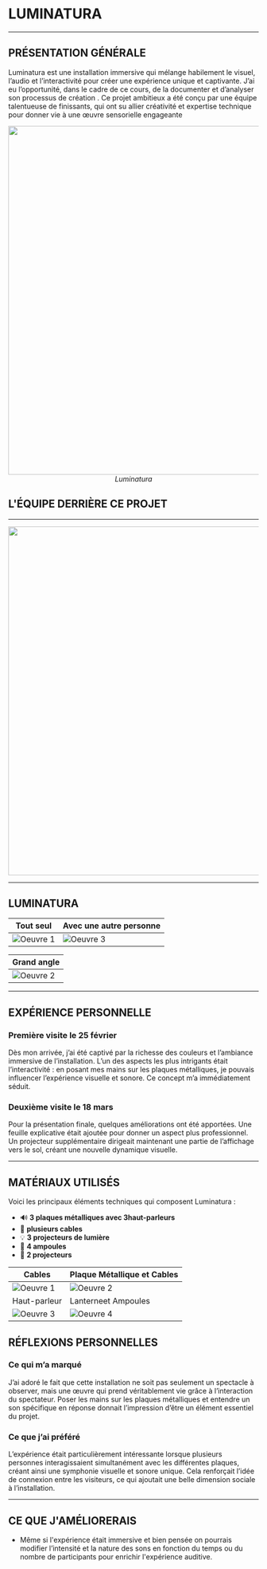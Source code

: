# LUMINATURA

---

## PRÉSENTATION GÉNÉRALE  

Luminatura est une installation immersive qui mélange habilement le visuel, l’audio et l’interactivité pour créer une expérience unique et captivante. J’ai eu l’opportunité, dans le cadre de ce cours, de la documenter et d’analyser son processus de création  . Ce projet ambitieux a été conçu par une équipe talentueuse de finissants, qui ont su allier créativité et expertise technique pour donner vie à une œuvre sensorielle engageante

<p align="center">
  <img src="Media/Luminatura.jpg" width="700">
  <br>
  <i>Luminatura</i>
</p>

## L'ÉQUIPE DERRIÈRE CE PROJET

---

<p align="center">
  <img src="Media/Équipe.jpg" width="700">
  <br>
</p>

---
## LUMINATURA

| Tout seul | Avec une autre personne |
|---------|-----------------|
| ![Oeuvre 1](Media/Dispositife_01.jpg) | ![Oeuvre 3](Media/Dispositife_04.jpg) |

| Grand angle|
|---------|
|  ![Oeuvre 2](Media/Dispositife_Grand_Angle.jpg)  |



---

## EXPÉRIENCE PERSONNELLE  

### Première visite le 25 février 
Dès mon arrivée, j’ai été captivé par la richesse des couleurs et l’ambiance immersive de l’installation. L’un des aspects les plus intrigants était l’interactivité : en posant mes mains sur les plaques métalliques, je pouvais influencer l’expérience visuelle et sonore. Ce concept m’a immédiatement séduit.  

### Deuxième visite le 18 mars 
Pour la présentation finale, quelques améliorations ont été apportées. Une feuille explicative était ajoutée pour donner un aspect plus professionnel. Un projecteur supplémentaire dirigeait maintenant une partie de l’affichage vers le sol, créant une nouvelle dynamique visuelle.  

---

## MATÉRIAUX UTILISÉS  

Voici les principaux éléments techniques qui composent Luminatura :  

- 🔊  **3 plaques métalliques avec 3haut-parleurs**  
- 🏮 **plusieurs cables**  
- 💡 **3 projecteurs de lumière**
- 🏮 **4 ampoules**  
- 🎥 **2 projecteurs**  

| Cables | Plaque Métallique et Cables |
|----------|----------|
| ![Oeuvre 1](Media/Cable.jpg) | ![Oeuvre 2](Media/cable_02.jpg) |
| Haut-parleur | Lanterneet Ampoules |
| ![Oeuvre 3](Media/Haut-parleur.jpg) | ![Oeuvre 4](Media/Dispositife_02.jpg) |

## RÉFLEXIONS PERSONNELLES  

### Ce qui m’a marqué  
J’ai adoré le fait que cette installation ne soit pas seulement un spectacle à observer, mais une œuvre qui prend véritablement vie grâce à l’interaction du spectateur. Poser les mains sur les plaques métalliques et entendre un son spécifique en réponse donnait l’impression d’être un élément essentiel du projet.  

### Ce que j’ai préféré  
L’expérience était particulièrement intéressante lorsque plusieurs personnes interagissaient simultanément avec les différentes plaques, créant ainsi une symphonie visuelle et sonore unique. Cela renforçait l’idée de connexion entre les visiteurs, ce qui ajoutait une belle dimension sociale à l’installation.  

---

## CE QUE J'AMÉLIORERAIS

- Même si l'expérience était immersive et bien pensée on pourrais modifier l’intensité et la nature des sons en fonction du temps ou du nombre de participants pour enrichir l'expérience auditive.
